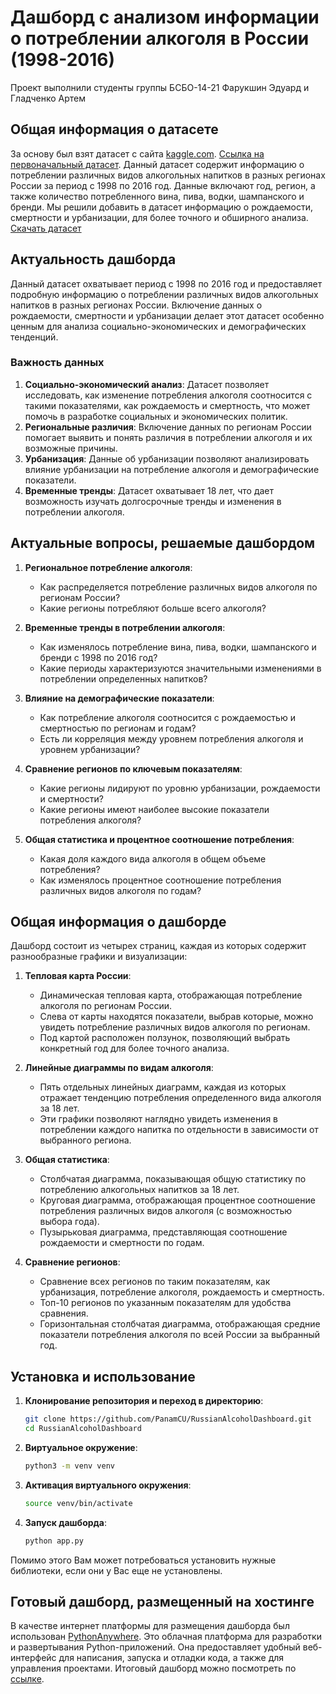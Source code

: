 # Дашборд с анализом информации о потреблении алкоголя в России (1998-2016)
Проект выполнили студенты группы БСБО-14-21 Фарукшин Эдуард и Гладченко Артем

## Общая информация о датасете
За основу был взят датасет с сайта [kaggle.com](https://www.kaggle.com/). [Ссылка на первоначальный датасет](https://www.kaggle.com/datasets/dwdkills/alcohol-consumption-in-russia/data). Данный датасет содержит информацию о потреблении различных видов алкогольных напитков в разных регионах России за период с 1998 по 2016 год. Данные включают год, регион, а также количество потребленного вина, пива, водки, шампанского и бренди. Мы решили добавить в датасет информацию о рождаемости, смертности и урбанизации, для более точного и обширного анализа.
[Скачать датасет](https://docs.google.com/spreadsheets/d/e/2PACX-1vSoyK9eyj_TExI_VFNgV5FRZdFJk-KHvXXaMLqWw3s_EibSOZdOxFEGz2UIoIXg8xfw2EEtLtWTQb0r/pub?gid=110125304&single=true&output=csv)

## Актуальность дашборда
Данный датасет охватывает период с 1998 по 2016 год и предоставляет подробную информацию о потреблении различных видов алкогольных напитков в разных регионах России. Включение данных о рождаемости, смертности и урбанизации делает этот датасет особенно ценным для анализа социально-экономических и демографических тенденций.

### Важность данных
1. **Социально-экономический анализ**: Датасет позволяет исследовать, как изменение потребления алкоголя соотносится с такими показателями, как рождаемость и смертность, что может помочь в разработке социальных и экономических политик.
2. **Региональные различия**: Включение данных по регионам России помогает выявить и понять различия в потреблении алкоголя и их возможные причины.
3. **Урбанизация**: Данные об урбанизации позволяют анализировать влияние урбанизации на потребление алкоголя и демографические показатели.
4. **Временные тренды**: Датасет охватывает 18 лет, что дает возможность изучать долгосрочные тренды и изменения в потреблении алкоголя.

## Актуальные вопросы, решаемые дашбордом

1. **Региональное потребление алкоголя**:
   - Как распределяется потребление различных видов алкоголя по регионам России?
   - Какие регионы потребляют больше всего алкоголя?

2. **Временные тренды в потреблении алкоголя**:
   - Как изменялось потребление вина, пива, водки, шампанского и бренди с 1998 по 2016 год?
   - Какие периоды характеризуются значительными изменениями в потреблении определенных напитков?

3. **Влияние на демографические показатели**:
   - Как потребление алкоголя соотносится с рождаемостью и смертностью по регионам и годам?
   - Есть ли корреляция между уровнем потребления алкоголя и уровнем урбанизации?

4. **Сравнение регионов по ключевым показателям**:
   - Какие регионы лидируют по уровню урбанизации, рождаемости и смертности?
   - Какие регионы имеют наиболее высокие показатели потребления алкоголя?

5. **Общая статистика и процентное соотношение потребления**:
   - Какая доля каждого вида алкоголя в общем объеме потребления?
   - Как изменялось процентное соотношение потребления различных видов алкоголя по годам?


## Общая информация о дашборде
Дашборд состоит из четырех страниц, каждая из которых содержит разнообразные графики и визуализации:

1. **Тепловая карта России**:
   - Динамическая тепловая карта, отображающая потребление алкоголя по регионам России.
   - Слева от карты находятся показатели, выбрав которые, можно увидеть потребление различных видов алкоголя по регионам.
   - Под картой расположен ползунок, позволяющий выбрать конкретный год для более точного анализа.

2. **Линейные диаграммы по видам алкоголя**:
   - Пять отдельных линейных диаграмм, каждая из которых отражает тенденцию потребления определенного вида алкоголя за 18 лет.
   - Эти графики позволяют наглядно увидеть изменения в потреблении каждого напитка по отдельности в зависимости от выбранного региона.

3. **Общая статистика**:
   - Столбчатая диаграмма, показывающая общую статистику по потреблению алкогольных напитков за 18 лет.
   - Круговая диаграмма, отображающая процентное соотношение потребления различных видов алкоголя (с возможностью выбора года).
   - Пузырьковая диаграмма, представляющая соотношение рождаемости и смертности по годам.

4. **Сравнение регионов**:
   - Сравнение всех регионов по таким показателям, как урбанизация, потребление алкоголя, рождаемость и смертность.
   - Топ-10 регионов по указанным показателям для удобства сравнения.
   - Горизонтальная столбчатая диаграмма, отображающая средние показатели потребления алкоголя по всей России за выбранный год.

## Установка и использование
1. **Клонирование репозитория и переход в директорию**:
   ```bash
   git clone https://github.com/PanamCU/RussianAlcoholDashboard.git
   cd RussianAlcoholDashboard

2. **Виртуальное окружение**:
   ```bash
   python3 -m venv venv

3. **Активация виртуального окружения**:
   ```bash
   source venv/bin/activate

4. **Запуск дашборда**:
   ```bash
   python app.py

Помимо этого Вам может потребоваться установить нужные библиотеки, если они у Вас еще не установлены.

## Готовый дашборд, размещенный на хостинге
В качестве интернет платформы для размещения дашборда был использован [PythonAnywhere](https://www.pythonanywhere.com/). Это облачная платформа для разработки и развертывания Python-приложений. Она предоставляет удобный веб-интерфейс для написания, запуска и отладки кода, а также для управления проектами. Итоговый дашборд можно посмотреть по [ссылке](http://russiandashboard.pythonanywhere.com/).
